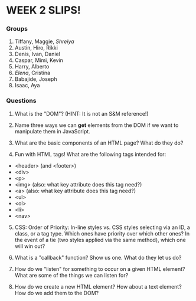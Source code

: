 # WEEK 2 SLIPS!

### Groups

1. Tiffany, Maggie, *Shreiya*
2. Austin, Hiro, Rikki
3. Denis, Ivan, Daniel
4. Caspar, Mimi, Kevin
5. Harry, Alberto
6. *Elena*, Cristina
7. Babajide, Joseph
8. Isaac, Aya

### Questions

1. What is the "DOM"? (HINT: It is not an S&M reference!)

2. Name three ways we can **get** elements from the DOM if we want to manipulate them in JavaScript.

3. What are the basic components of an HTML page? What do they do?

4. Fun with HTML tags! What are the following tags intended for:
  * \<header\> (and \<footer\>)
  * \<div\>
  * \<p\>
  * \<img\> (also: what key attribute does this tag need?)
  * \<a\> (also: what key attribute does this tag need?)
  * \<ul\>
  * \<ol\>
  * \<li\>
  * \<nav\>

5. CSS: Order of Priority: In-line styles vs. CSS styles selecting via an ID, a class, or a tag type. Which ones have priority over which other ones? In the event of a tie (two styles applied via the same method), which one will win out?

6. What is a "callback" function? Show us one. What do they let us do?

7. How do we "listen" for something to occur on a given HTML element? What are some of the things we can listen for?

8. How do we create a new HTML element? How about a text element? How do we add them to the DOM?
